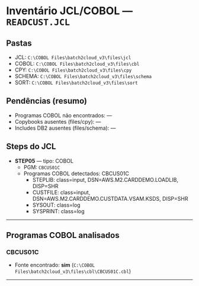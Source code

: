 # Inventário JCL/COBOL — `READCUST.JCL`

## Pastas
- JCL: `C:\COBOL Files\batch2cloud_v3\files\jcl`
- COBOL: `C:\COBOL Files\batch2cloud_v3\files\cbl`
- CPY: `C:\COBOL Files\batch2cloud_v3\files\cpy`
- SCHEMA: `C:\COBOL Files\batch2cloud_v3\files\schema`
- SORT: `C:\COBOL Files\batch2cloud_v3\files\sort`

## Pendências (resumo)
- Programas COBOL não encontrados: —
- Copybooks ausentes (files/cpy): —
- Includes DB2 ausentes (files/schema): —

## Steps do JCL
- **STEP05** — tipo: COBOL  
  - PGM: `CBCUS01C`
  - Programas COBOL detectados: CBCUS01C
    - STEPLIB: class=input, DSN=AWS.M2.CARDDEMO.LOADLIB, DISP=SHR
    - CUSTFILE: class=input, DSN=AWS.M2.CARDDEMO.CUSTDATA.VSAM.KSDS, DISP=SHR
    - SYSOUT: class=log
    - SYSPRINT: class=log

---
## Programas COBOL analisados
### CBCUS01C
- Fonte encontrado: **sim** (`C:\COBOL Files\batch2cloud_v3\files\cbl\CBCUS01C.cbl`)

---